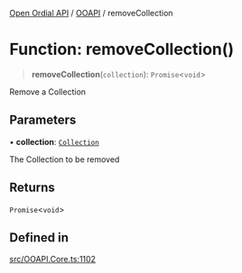 [Open Ordial API](../../README.md) / [OOAPI](../README.md) / removeCollection

# Function: removeCollection()

> **removeCollection**(`collection`): `Promise`\<`void`\>

Remove a Collection

## Parameters

• **collection**: [`Collection`](../classes/Collection.md)

The Collection to be removed

## Returns

`Promise`\<`void`\>

## Defined in

[src/OOAPI.Core.ts:1102](https://github.com/open-ordinal/open-ordinal-api/blob/70e118e56492403aed907a3616034144dfc18228/src/OOAPI.Core.ts#L1102)
